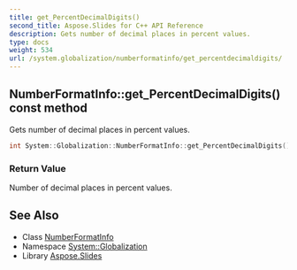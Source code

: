 ```yaml
---
title: get_PercentDecimalDigits()
second_title: Aspose.Slides for C++ API Reference
description: Gets number of decimal places in percent values.
type: docs
weight: 534
url: /system.globalization/numberformatinfo/get_percentdecimaldigits/
---
```

## NumberFormatInfo::get_PercentDecimalDigits() const method


Gets number of decimal places in percent values.

```cpp
int System::Globalization::NumberFormatInfo::get_PercentDecimalDigits() const
```


### Return Value

Number of decimal places in percent values.

## See Also

* Class [NumberFormatInfo](../)
* Namespace [System::Globalization](../../)
* Library [Aspose.Slides](../../../)